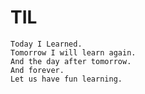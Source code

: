 # TIL

~~~~~~~~~~~~~~~
Today I Learned.
Tomorrow I will learn again.
And the day after tomorrow.
And forever.
Let us have fun learning.
